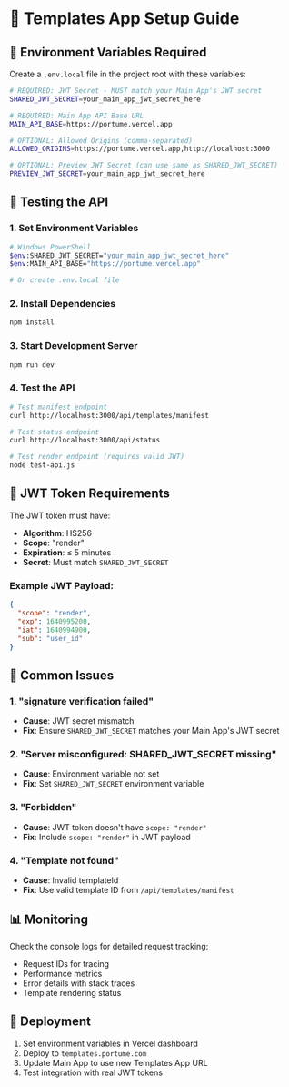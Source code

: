 # 🚀 Templates App Setup Guide

## 🔧 Environment Variables Required

Create a `.env.local` file in the project root with these variables:

```bash
# REQUIRED: JWT Secret - MUST match your Main App's JWT secret
SHARED_JWT_SECRET=your_main_app_jwt_secret_here

# REQUIRED: Main App API Base URL
MAIN_API_BASE=https://portume.vercel.app

# OPTIONAL: Allowed Origins (comma-separated)
ALLOWED_ORIGINS=https://portume.vercel.app,http://localhost:3000

# OPTIONAL: Preview JWT Secret (can use same as SHARED_JWT_SECRET)
PREVIEW_JWT_SECRET=your_main_app_jwt_secret_here
```

## 🧪 Testing the API

### 1. Set Environment Variables
```bash
# Windows PowerShell
$env:SHARED_JWT_SECRET="your_main_app_jwt_secret_here"
$env:MAIN_API_BASE="https://portume.vercel.app"

# Or create .env.local file
```

### 2. Install Dependencies
```bash
npm install
```

### 3. Start Development Server
```bash
npm run dev
```

### 4. Test the API
```bash
# Test manifest endpoint
curl http://localhost:3000/api/templates/manifest

# Test status endpoint
curl http://localhost:3000/api/status

# Test render endpoint (requires valid JWT)
node test-api.js
```

## 🔑 JWT Token Requirements

The JWT token must have:
- **Algorithm**: HS256
- **Scope**: "render"
- **Expiration**: ≤ 5 minutes
- **Secret**: Must match `SHARED_JWT_SECRET`

### Example JWT Payload:
```json
{
  "scope": "render",
  "exp": 1640995200,
  "iat": 1640994900,
  "sub": "user_id"
}
```

## 🐛 Common Issues

### 1. "signature verification failed"
- **Cause**: JWT secret mismatch
- **Fix**: Ensure `SHARED_JWT_SECRET` matches your Main App's JWT secret

### 2. "Server misconfigured: SHARED_JWT_SECRET missing"
- **Cause**: Environment variable not set
- **Fix**: Set `SHARED_JWT_SECRET` environment variable

### 3. "Forbidden"
- **Cause**: JWT token doesn't have `scope: "render"`
- **Fix**: Include `scope: "render"` in JWT payload

### 4. "Template not found"
- **Cause**: Invalid templateId
- **Fix**: Use valid template ID from `/api/templates/manifest`

## 📊 Monitoring

Check the console logs for detailed request tracking:
- Request IDs for tracing
- Performance metrics
- Error details with stack traces
- Template rendering status

## 🚀 Deployment

1. Set environment variables in Vercel dashboard
2. Deploy to `templates.portume.com`
3. Update Main App to use new Templates App URL
4. Test integration with real JWT tokens
